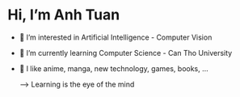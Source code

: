  # Hi, I’m Anh Tuan
- 👀 I’m interested in Artificial Intelligence - Computer Vision
- 🌱 I’m currently learning Computer Science - Can Tho University
- 💞️ I like anime, manga, new technology, games, books, ...

  --> Learning is the eye of the mind

<!---
nhatuan20032508/nhatuan20032508 is a ✨ special ✨ repository because its `README.md` (this file) appears on your GitHub profile.
You can click the Preview link to take a look at your changes.
--->
